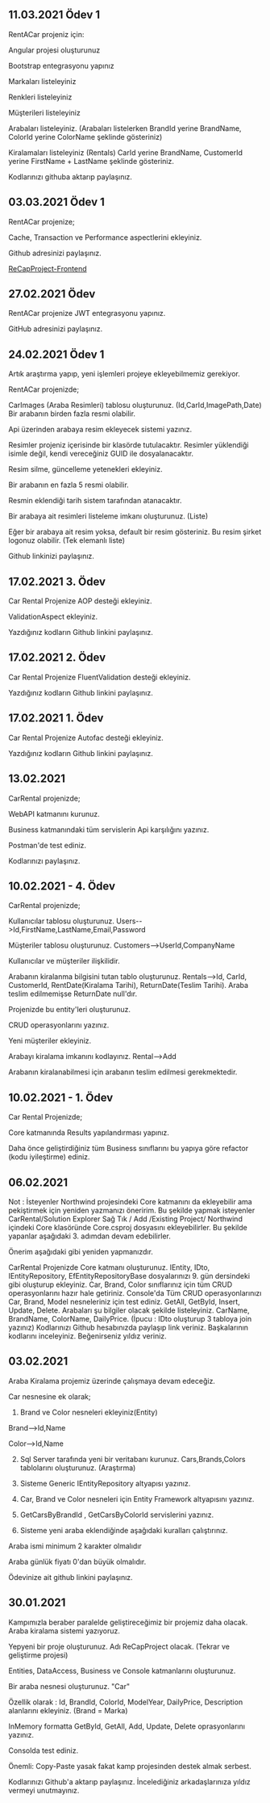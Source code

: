 ## 11.03.2021 Ödev 1
RentACar projeniz için:

Angular projesi oluşturunuz

Bootstrap entegrasyonu yapınız

Markaları listeleyiniz

Renkleri listeleyiniz

Müşterileri listeleyiniz

Arabaları listeleyiniz. (Arabaları listelerken BrandId yerine BrandName, ColorId yerine ColorName şeklinde gösteriniz)

Kiralamaları listeleyiniz (Rentals) CarId yerine BrandName, CustomerId yerine FirstName + LastName şeklinde gösteriniz.

Kodlarınızı githuba aktarıp paylaşınız.

## 03.03.2021 Ödev 1
RentACar projenize;

Cache, Transaction ve Performance aspectlerini ekleyiniz.

Github adresinizi paylaşınız.

[ReCapProject-Frontend ](https://github.com/enginyenice/ReCapProject-Frontend)


## 27.02.2021 Ödev

RentACar projenize JWT entegrasyonu yapınız.

GitHub adresinizi paylaşınız.

## 24.02.2021 Ödev 1
Artık araştırma yapıp, yeni işlemleri projeye ekleyebilmemiz gerekiyor.

RentACar projenizde;

CarImages (Araba Resimleri) tablosu oluşturunuz. (Id,CarId,ImagePath,Date) Bir arabanın birden fazla resmi olabilir.

Api üzerinden arabaya resim ekleyecek sistemi yazınız.

Resimler projeniz içerisinde bir klasörde tutulacaktır. Resimler yüklendiği isimle değil, kendi vereceğiniz GUID ile dosyalanacaktır.

Resim silme, güncelleme yetenekleri ekleyiniz.

Bir arabanın en fazla 5 resmi olabilir.

Resmin eklendiği tarih sistem tarafından atanacaktır.

Bir arabaya ait resimleri listeleme imkanı oluşturunuz. (Liste)

Eğer bir arabaya ait resim yoksa, default bir resim gösteriniz. Bu resim şirket logonuz olabilir. (Tek elemanlı liste)

Github linkinizi paylaşınız.

## 17.02.2021 3. Ödev

Car Rental Projenize AOP desteği ekleyiniz.

ValidationAspect ekleyiniz.

Yazdığınız kodların Github linkini paylaşınız.


## 17.02.2021 2. Ödev

Car Rental Projenize FluentValidation desteği ekleyiniz.

Yazdığınız kodların Github linkini paylaşınız.

## 17.02.2021 1. Ödev

Car Rental Projenize Autofac desteği ekleyiniz.

Yazdığınız kodların Github linkini paylaşınız.

## 13.02.2021

CarRental projenizde;

WebAPI katmanını kurunuz.

Business katmanındaki tüm servislerin Api karşılığını yazınız.

Postman'de test ediniz.

Kodlarınızı paylaşınız.


## 10.02.2021 - 4. Ödev

CarRental projenizde;

Kullanıcılar tablosu oluşturunuz. Users-->Id,FirstName,LastName,Email,Password

Müşteriler tablosu oluşturunuz. Customers-->UserId,CompanyName

Kullanıcılar ve müşteriler ilişkilidir.

Arabanın kiralanma bilgisini tutan tablo oluşturunuz. Rentals-->Id, CarId, CustomerId, RentDate(Kiralama Tarihi), ReturnDate(Teslim Tarihi). Araba teslim edilmemişse ReturnDate null'dır.

Projenizde bu entity'leri oluşturunuz.

CRUD operasyonlarını yazınız.

Yeni müşteriler ekleyiniz.

Arabayı kiralama imkanını kodlayınız. Rental-->Add

Arabanın kiralanabilmesi için arabanın teslim edilmesi gerekmektedir.

## 10.02.2021 - 1. Ödev

Car Rental Projenizde;

Core katmanında Results yapılandırması yapınız.

Daha önce geliştirdiğiniz tüm Business sınıflarını bu yapıya göre refactor (kodu iyileştirme) ediniz.

## 06.02.2021

Not : İsteyenler Northwind projesindeki Core katmanını da ekleyebilir ama pekiştirmek için yeniden yazmanızı öneririm. Bu şekilde yapmak isteyenler CarRental/Solution Explorer Sağ Tık / Add /Existing Project/ Northwind içindeki Core klasöründe Core.csproj dosyasını ekleyebilirler. Bu şekilde yapanlar aşağıdaki 3. adımdan devam edebilirler.

Önerim aşağıdaki gibi yeniden yapmanızdır.

CarRental Projenizde Core katmanı oluşturunuz.
IEntity, IDto, IEntityRepository, EfEntityRepositoryBase dosyalarınızı 9. gün dersindeki gibi oluşturup ekleyiniz.
Car, Brand, Color sınıflarınız için tüm CRUD operasyonlarını hazır hale getiriniz.
Console'da Tüm CRUD operasyonlarınızı Car, Brand, Model nesneleriniz için test ediniz. GetAll, GetById, Insert, Update, Delete.
Arabaları şu bilgiler olacak şekilde listeleyiniz. CarName, BrandName, ColorName, DailyPrice. (İpucu : IDto oluşturup 3 tabloya join yazınız)
Kodlarınızı Github hesabınızda paylaşıp link veriniz.
Başkalarının kodlarını inceleyiniz. Beğenirseniz yıldız veriniz.


## 03.02.2021
Araba Kiralama projemiz üzerinde çalışmaya devam edeceğiz.

Car nesnesine ek olarak;

1) Brand ve Color nesneleri ekleyiniz(Entity)

Brand-->Id,Name

Color-->Id,Name

2) Sql Server tarafında yeni bir veritabanı kurunuz. Cars,Brands,Colors tablolarını oluşturunuz. (Araştırma)

3) Sisteme Generic IEntityRepository altyapısı yazınız.

4) Car, Brand ve Color nesneleri için Entity Framework altyapısını yazınız.

5) GetCarsByBrandId , GetCarsByColorId servislerini yazınız.

6) Sisteme yeni araba eklendiğinde aşağıdaki kuralları çalıştırınız.

Araba ismi minimum 2 karakter olmalıdır

Araba günlük fiyatı 0'dan büyük olmalıdır.

Ödevinize ait github linkini paylaşınız.

## 30.01.2021
Kampımızla beraber paralelde geliştireceğimiz bir projemiz daha olacak. Araba kiralama sistemi yazıyoruz.

Yepyeni bir proje oluşturunuz. Adı ReCapProject olacak. (Tekrar ve geliştirme projesi)

Entities, DataAccess, Business ve Console katmanlarını oluşturunuz.

Bir araba nesnesi oluşturunuz. "Car"

Özellik olarak : Id, BrandId, ColorId, ModelYear, DailyPrice, Description alanlarını ekleyiniz. (Brand = Marka)

InMemory formatta GetById, GetAll, Add, Update, Delete oprasyonlarını yazınız.

Consolda test ediniz.

Önemli: Copy-Paste yasak fakat kamp projesinden destek almak serbest.

Kodlarınızı Github'a aktarıp paylaşınız. İncelediğiniz arkadaşlarınıza yıldız vermeyi unutmayınız.

